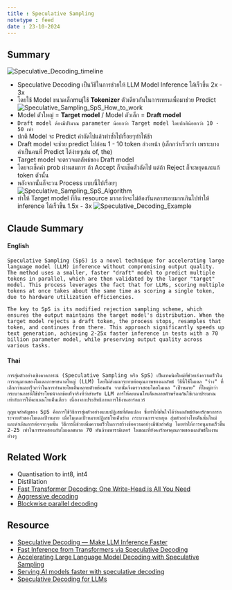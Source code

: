 ```yaml
---
title : Speculative Sampling
notetype : feed
date : 23-10-2024
---
```


## Summary
![Speculative_Decoding_timeline](/assets/img/Other/llm/Speculative_Decoding_timeline.avif)
- Speculative Decoding เป็นวิธีในการช่วยให้ LLM Model Inference ได้เร็วขึ้น 2x - 3x
- โดยใช้ Model ขนาดเล็กmujใช้ **Tokenizer** ตัวเดียวกันในการเทรนเพื่อมาช่วย Predict
![Speculative_Sampling_SpS_How_to_work](/assets/img/Other/llm/Speculative_Sampling_SpS_How_to_work.avif)
- Model ตัวใหญ่ = **Target model** / Model ตัวเล็ก = **Draft model**
- `Draft model ต้องมีปริมาณ parameter น้อยกว่า Target model โดยปกติน้อยกว่า 10 - 50 เท่า`
- ปกติ Model จะ Predict คำถัดไปแล้วทำซ้ำไปเรื่อยๆทำให้ช้า
- Draft model จะช่วย predict ไปก่อน 1 - 10 token ล่วงหน้า (เล็กกว่าเร็วกว่า เพราะบางคำเป็นคนที่ Predict ได้ง่ายๆเช่น of, the)
- Target model จะตรวจผลลัพธ์ของ Draft model
- โดยจะเช็คค่า prob ผ่านสมการ ถ้า Accept ก็จะเช็คตัวถัดไป แต่ถ้า Reject ก็จะหยุดและแก้ token ตัวนั้น
- หลังจากนั้นก็จะวน Process แบบนี้ไปเรื่อยๆ
![Speculative_Sampling_SpS_Algorithm](/assets/img/Other/llm/Speculative_Sampling_SpS_Algorithm.avif)
- ทำให้ Target model ที่กิน resource มากกว่าจะไม่ต้องรันหลายรอบมากเกินไปทำให้ inference ได้เร็วขึ้น 1.5x - 3x
![Speculative_Decoding_Example](/assets/img/Other/llm/Speculative_Decoding_Example.avif)

## Claude Summary
#### English
```
Speculative Sampling (SpS) is a novel technique for accelerating large language model (LLM) inference without compromising output quality. The method uses a smaller, faster "draft" model to predict multiple tokens in parallel, which are then validated by the larger "target" model. This process leverages the fact that for LLMs, scoring multiple tokens at once takes about the same time as scoring a single token, due to hardware utilization efficiencies.

The key to SpS is its modified rejection sampling scheme, which ensures the output maintains the target model's distribution. When the target model rejects a draft token, the process stops, resamples that token, and continues from there. This approach significantly speeds up text generation, achieving 2-25x faster inference in tests with a 70 billion parameter model, while preserving output quality across various tasks.
```
#### Thai
```
การสุ่มตัวอย่างเชิงคาดการณ์ (Speculative Sampling หรือ SpS) เป็นเทคนิคใหม่ที่ช่วยเร่งความเร็วในการอนุมานของโมเดลภาษาขนาดใหญ่ (LLM) โดยไม่ส่งผลกระทบต่อคุณภาพของผลลัพธ์ วิธีนี้ใช้โมเดล "ร่าง" ที่เล็กกว่าและเร็วกว่าในการทำนายโทเค็นหลายตัวพร้อมกัน จากนั้นจึงตรวจสอบโดยโมเดล "เป้าหมาย" ที่ใหญ่กว่า กระบวนการนี้ใช้ประโยชน์จากข้อเท็จจริงที่ว่าสำหรับ LLM การให้คะแนนโทเค็นหลายตัวพร้อมกันใช้เวลาประมาณเท่ากับการให้คะแนนโทเค็นเดียว เนื่องจากประสิทธิภาพการใช้งานฮาร์ดแวร์

กุญแจสำคัญของ SpS คือการใช้วิธีการสุ่มตัวอย่างแบบปฏิเสธที่ดัดแปลง ซึ่งทำให้มั่นใจได้ว่าผลลัพธ์ยังคงรักษาการกระจายตัวของโมเดลเป้าหมาย เมื่อโมเดลเป้าหมายปฏิเสธโทเค็นร่าง กระบวนการจะหยุด สุ่มตัวอย่างโทเค็นนั้นใหม่ และดำเนินการต่อจากจุดนั้น วิธีการนี้ช่วยเพิ่มความเร็วในการสร้างข้อความอย่างมีนัยสำคัญ โดยทำให้การอนุมานเร็วขึ้น 2-25 เท่าในการทดสอบกับโมเดลขนาด 70 พันล้านพารามิเตอร์ ในขณะที่ยังคงรักษาคุณภาพของผลลัพธ์ในงานต่างๆ
```

## Related Work
- Quantisation to int8, int4
- Distillation 
- [Fast Transformer Decoding: One Write-Head is All You Need](https://arxiv.org/abs/1911.02150)
- [Aggressive decoding](https://arxiv.org/abs/2205.10350)
- [Blockwise parallel decoding](https://arxiv.org/abs/1811.03115)


## Resource
- [Speculative Decoding — Make LLM Inference Faster](https://medium.com/ai-science/speculative-decoding-make-llm-inference-faster-c004501af120)
- [Fast Inference from Transformers via Speculative Decoding](https://arxiv.org/abs/2211.17192)
- [Accelerating Large Language Model Decoding with Speculative Sampling](https://arxiv.org/abs/2302.01318)
- [Serving AI models faster with speculative decoding](https://research.ibm.com/blog/speculative-decoding)
- [Speculative Decoding for LLMs](https://github.com/hemingkx/SpeculativeDecodingPapers?tab=readme-ov-file#speculative-decoding-for-llms)